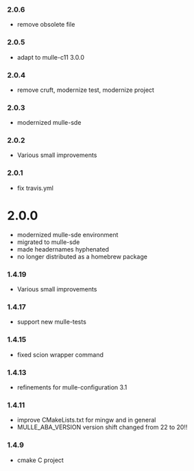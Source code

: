 ### 2.0.6

* remove obsolete file

### 2.0.5

* adapt to mulle-c11 3.0.0

### 2.0.4

* remove cruft, modernize test, modernize project

### 2.0.3

* modernized mulle-sde

### 2.0.2

* Various small improvements

### 2.0.1

* fix travis.yml

# 2.0.0

* modernized mulle-sde environment
* migrated to mulle-sde
* made headernames hyphenated
* no longer distributed as a homebrew package

### 1.4.19

* Various small improvements

### 1.4.17

* support new mulle-tests

### 1.4.15

* fixed scion wrapper command

### 1.4.13

* refinements for mulle-configuration 3.1

### 1.4.11

* improve CMakeLists.txt for mingw and in general
* MULLE_ABA_VERSION version shift changed from 22 to 20!!

### 1.4.9

* cmake C project
